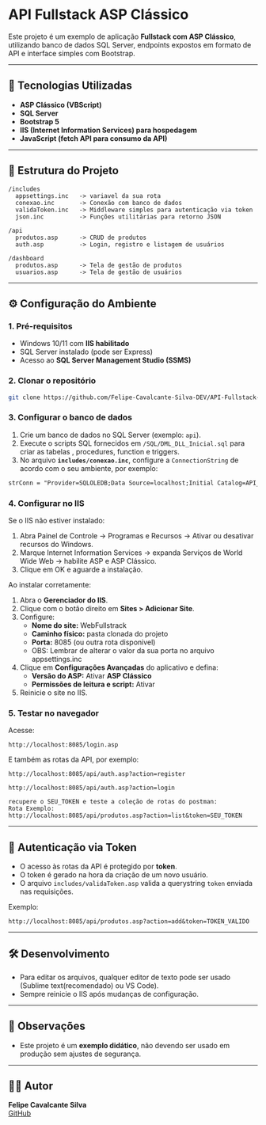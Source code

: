 # API Fullstack ASP Clássico

Este projeto é um exemplo de aplicação **Fullstack com ASP Clássico**,
utilizando banco de dados SQL Server, endpoints expostos em formato de
API e interface simples com Bootstrap.

------------------------------------------------------------------------

## 🚀 Tecnologias Utilizadas

-   **ASP Clássico (VBScript)**
-   **SQL Server**
-   **Bootstrap 5**
-   **IIS (Internet Information Services) para hospedagem**
-   **JavaScript (fetch API para consumo da API)**

------------------------------------------------------------------------

## 📂 Estrutura do Projeto

    /includes
      appsettings.inc   -> variavel da sua rota
      conexao.inc       -> Conexão com banco de dados
      validaToken.inc   -> Middleware simples para autenticação via token
      json.inc          -> Funções utilitárias para retorno JSON

    /api
      produtos.asp      -> CRUD de produtos
      auth.asp          -> Login, registro e listagem de usuários

    /dashboard
      produtos.asp      -> Tela de gestão de produtos
      usuarios.asp      -> Tela de gestão de usuários

------------------------------------------------------------------------

## ⚙️ Configuração do Ambiente

### 1. Pré-requisitos

-   Windows 10/11 com **IIS habilitado**
-   SQL Server instalado (pode ser Express)
-   Acesso ao **SQL Server Management Studio (SSMS)**

### 2. Clonar o repositório
``` bash
git clone https://github.com/Felipe-Cavalcante-Silva-DEV/API-Fullstack-ASP-Classico.git
```

### 3. Configurar o banco de dados

1.  Crie um banco de dados no SQL Server (exemplo: `api`).
2.  Execute o scripts SQL fornecidos em `/SQL/DML_DLL_Inicial.sql` para criar as
    tabelas , procedures, function e triggers.
3.  No arquivo **`includes/conexao.inc`**, configure a
    `ConnectionString` de acordo com o seu ambiente, por exemplo:

    
``` asp
strConn = "Provider=SQLOLEDB;Data Source=localhost;Initial Catalog=API_Fullstack;User Id=sa;Password=SUASENHA;"
```

### 4. Configurar no IIS

Se o IIS não estiver instalado:

1. Abra Painel de Controle → Programas e Recursos → Ativar ou desativar recursos do Windows.
2. Marque Internet Information Services → expanda Serviços de World Wide Web → habilite ASP e ASP Clássico.
3. Clique em OK e aguarde a instalação.

Ao instalar corretamente:

1.  Abra o **Gerenciador do IIS**.
2.  Clique com o botão direito em **Sites \> Adicionar Site**.
3.  Configure:
    -   **Nome do site:** WebFullstrack
    -   **Caminho físico:** pasta clonada do projeto 
    -   **Porta:** 8085 (ou outra rota disponivel)
    -   OBS: Lembrar de alterar o valor da sua porta no arquivo appsettings.inc
4.  Clique em **Configurações Avançadas** do aplicativo e defina:
    -   **Versão do ASP:** Ativar **ASP Clássico**
    -   **Permissões de leitura e script:** Ativar
5.  Reinicie o site no IIS.

### 5. Testar no navegador

Acesse:

    http://localhost:8085/login.asp

E também as rotas da API, por exemplo:

    http://localhost:8085/api/auth.asp?action=register

    http://localhost:8085/api/auth.asp?action=login

    recupere o SEU_TOKEN e teste a coleção de rotas do postman:
    Rota Exemplo:
    http://localhost:8085/api/produtos.asp?action=list&token=SEU_TOKEN

------------------------------------------------------------------------

## 🔑 Autenticação via Token

-   O acesso às rotas da API é protegido por **token**.
-   O token é gerado na hora da criação de um novo usuário.
-   O arquivo `includes/validaToken.asp` valida a querystring `token`
    enviada nas requisições.

Exemplo:

    http://localhost:8085/api/produtos.asp?action=add&token=TOKEN_VALIDO

------------------------------------------------------------------------

## 🛠️ Desenvolvimento

-   Para editar os arquivos, qualquer editor de texto pode ser usado (Sublime
    text(recomendado) ou VS Code).
-   Sempre reinicie o IIS após mudanças de configuração.

------------------------------------------------------------------------

## 📌 Observações

-   Este projeto é um **exemplo didático**, não devendo ser usado em
    produção sem ajustes de segurança.

------------------------------------------------------------------------

## 👨‍💻 Autor

**Felipe Cavalcante Silva**\
[GitHub](https://github.com/Felipe-Cavalcante-Silva-DEV)
